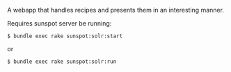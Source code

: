 A webapp that handles recipes and presents them in an interesting manner.

Requires sunspot server be running:

```
$ bundle exec rake sunspot:solr:start
```

or

```
$ bundle exec rake sunspot:solr:run
```